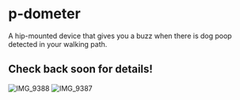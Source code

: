 # p-dometer

A hip-mounted device that gives you a buzz when there is dog poop detected in your walking path.

## Check back soon for details!
![IMG_9388](https://user-images.githubusercontent.com/1365789/126248799-f4f957c9-aa58-4f4e-b0aa-c9dbdafa3c90.JPG)
![IMG_9387](https://user-images.githubusercontent.com/1365789/126248807-a1779924-260c-41ad-9a2a-1d486dd0c333.JPG)
